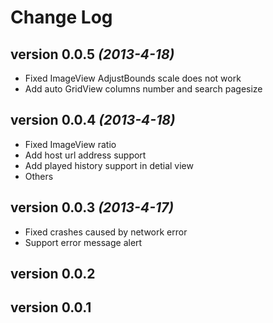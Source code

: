 Change Log
==========
version 0.0.5 *(2013-4-18)*
---------------------------
* Fixed ImageView AdjustBounds scale does not work
* Add auto GridView columns number and search pagesize

version 0.0.4 *(2013-4-18)*
---------------------------
* Fixed ImageView ratio
* Add host url address support
* Add played history support in detial view
* Others

version 0.0.3 *(2013-4-17)*
---------------------------
* Fixed crashes caused by network error
* Support error message alert

version 0.0.2
---------------------------

version 0.0.1
---------------------------
